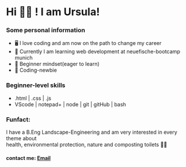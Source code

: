 # Hi 👋🏽 ! I am Ursula!

### Some personal information
- 🖥 I love coding and am now on the path to change my career
- 🚀 Currently I am learning web development at neuefische-bootcamp munich
- 🐙 Beginner mindset(eager to learn)
- 💾 Coding-newbie 

### Beginner-level skills
- .html | .css | .js 
- VScode | notepad+ | node | git | gitHub | bash 

### Funfact:
I have a B.Eng Landscape-Engineering and am very interested in every theme about    
health, environmental protection, nature and composting toilets 🌳🧻

#### contact me: [Email](montagu666@gmail.com) 
